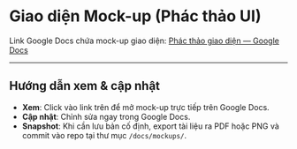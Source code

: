 # Giao diện Mock-up (Phác thảo UI)

Link Google Docs chứa mock-up giao diện:
[Phác thảo giao diện — Google Docs](https://docs.google.com/document/d/1AbPB33F1WPxNNuppM_1kC3D9u-Ck-k35ec7YTio_JD4/edit?usp=sharing)

---

## Hướng dẫn xem & cập nhật

* **Xem**: Click vào link trên để mở mock-up trực tiếp trên Google Docs.
* **Cập nhật**: Chỉnh sửa ngay trong Google Docs.
* **Snapshot**: Khi cần lưu bản cố định, export tài liệu ra PDF hoặc PNG và commit vào repo tại thư mục `/docs/mockups/`.
